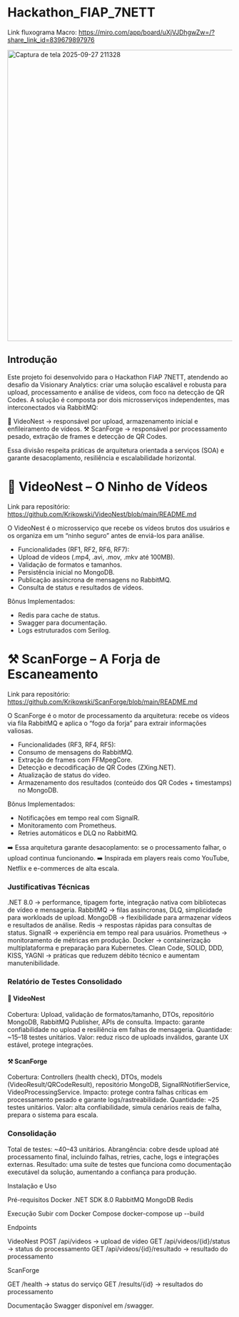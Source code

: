 # Hackathon_FIAP_7NETT

Link fluxograma Macro: https://miro.com/app/board/uXjVJDhgwZw=/?share_link_id=839679897976

<img width="720" height="652" alt="Captura de tela 2025-09-27 211328" src="https://github.com/user-attachments/assets/1a564642-ceee-4080-b947-5085a3f5c859" />


## Introdução

Este projeto foi desenvolvido para o Hackathon FIAP 7NETT, atendendo ao desafio da Visionary Analytics: criar uma solução escalável e robusta para upload, processamento e análise de vídeos, com foco na detecção de QR Codes.
A solução é composta por dois microsserviços independentes, mas interconectados via RabbitMQ:

🪺 VideoNest → responsável por upload, armazenamento inicial e enfileiramento de vídeos.
⚒️ ScanForge → responsável por processamento pesado, extração de frames e detecção de QR Codes.

Essa divisão respeita práticas de arquitetura orientada a serviços (SOA) e garante desacoplamento, resiliência e escalabilidade horizontal.

# 🪺 VideoNest – O Ninho de Vídeos
Link para repositório: https://github.com/Krikowski/VideoNest/blob/main/README.md

O VideoNest é o microsserviço que recebe os vídeos brutos dos usuários e os organiza em um “ninho seguro” antes de enviá-los para análise.

- Funcionalidades (RF1, RF2, RF6, RF7):
- Upload de vídeos (.mp4, .avi, .mov, .mkv até 100MB).
- Validação de formatos e tamanhos.
- Persistência inicial no MongoDB.
- Publicação assíncrona de mensagens no RabbitMQ.
- Consulta de status e resultados de vídeos.

Bônus Implementados:
- Redis para cache de status.
- Swagger para documentação.
- Logs estruturados com Serilog.

# ⚒️ ScanForge – A Forja de Escaneamento
Link para repositório: https://github.com/Krikowski/ScanForge/blob/main/README.md

O ScanForge é o motor de processamento da arquitetura: recebe os vídeos via fila RabbitMQ e aplica o “fogo da forja” para extrair informações valiosas.

- Funcionalidades (RF3, RF4, RF5):
- Consumo de mensagens do RabbitMQ.
- Extração de frames com FFMpegCore.
- Detecção e decodificação de QR Codes (ZXing.NET).
- Atualização de status do vídeo.
- Armazenamento dos resultados (conteúdo dos QR Codes + timestamps) no MongoDB.

Bônus Implementados:
- Notificações em tempo real com SignalR.
- Monitoramento com Prometheus.
- Retries automáticos e DLQ no RabbitMQ.

➡️ Essa arquitetura garante desacoplamento: se o processamento falhar, o upload continua funcionando.
➡️ Inspirada em players reais como YouTube, Netflix e e-commerces de alta escala.

### Justificativas Técnicas

.NET 8.0 → performance, tipagem forte, integração nativa com bibliotecas de vídeo e mensageria.
RabbitMQ → filas assíncronas, DLQ, simplicidade para workloads de upload.
MongoDB → flexibilidade para armazenar vídeos e resultados de análise.
Redis → respostas rápidas para consultas de status.
SignalR → experiência em tempo real para usuários.
Prometheus → monitoramento de métricas em produção.
Docker → containerização multiplataforma e preparação para Kubernetes.
Clean Code, SOLID, DDD, KISS, YAGNI → práticas que reduzem débito técnico e aumentam manutenibilidade.

### Relatório de Testes Consolidado
#### 🪺 VideoNest
Cobertura: Upload, validação de formatos/tamanho, DTOs, repositório MongoDB, RabbitMQ Publisher, APIs de consulta.
Impacto: garante confiabilidade no upload e resiliência em falhas de mensageria.
Quantidade: ~15–18 testes unitários.
Valor: reduz risco de uploads inválidos, garante UX estável, protege integrações.

#### ⚒️ ScanForge
Cobertura: Controllers (health check), DTOs, models (VideoResult/QRCodeResult), repositório MongoDB, SignalRNotifierService, VideoProcessingService.
Impacto: protege contra falhas críticas em processamento pesado e garante logs/rastreabilidade.
Quantidade: ~25 testes unitários.
Valor: alta confiabilidade, simula cenários reais de falha, prepara o sistema para escala.

### Consolidação

Total de testes: ~40–43 unitários.
Abrangência: cobre desde upload até processamento final, incluindo falhas, retries, cache, logs e integrações externas.
Resultado: uma suíte de testes que funciona como documentação executável da solução, aumentando a confiança para produção.

Instalação e Uso

Pré-requisitos
Docker
.NET SDK 8.0
RabbitMQ
MongoDB
Redis

Execução
Subir com Docker Compose
docker-compose up --build

Endpoints

VideoNest
POST /api/videos → upload de vídeo
GET /api/videos/{id}/status → status do processamento
GET /api/videos/{id}/resultado → resultado do processamento


ScanForge

GET /health → status do serviço
GET /results/{id} → resultados do processamento

Documentação
Swagger disponível em /swagger.
